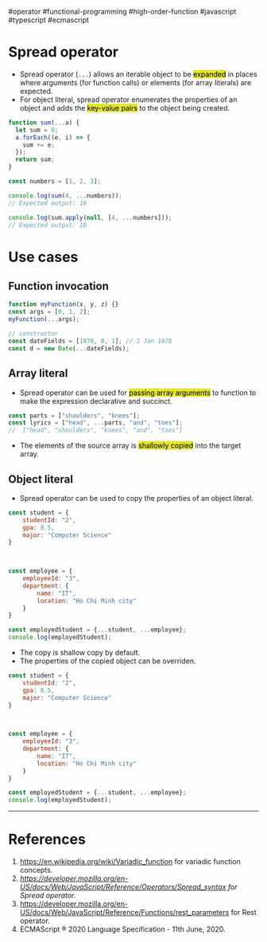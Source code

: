#operator #functional-programming #high-order-function #javascript #typescript #ecmascript 

# Spread operator
- Spread operator (`...`) allows an iterable object to be <mark style="background: #e4e62d;">expanded</mark> in places where arguments (for function calls) or elements (for array literals) are expected.
- For object literal, spread operator enumerates the properties of an object and adds the <mark style="background: #e4e62d;">key-value pairs</mark> to the object being created.
```javascript
function sum(...a) {
  let sum = 0;
  a.forEach((e, i) => {
    sum += e;
  });
  return sum;
}

const numbers = [1, 2, 3];

console.log(sum(4, ...numbers));
// Expected output: 10

console.log(sum.apply(null, [4, ...numbers]));
// Expected output: 10

```

# Use cases
## Function invocation
```javascript
function myFunction(x, y, z) {}
const args = [0, 1, 2];
myFunction(...args);

// constructor
const dateFields = [1970, 0, 1]; // 1 Jan 1970
const d = new Date(...dateFields);
```
## Array literal
- Spread operator can be used for <mark style="background: #e4e62d;">passing array arguments</mark> to function to make the expression declarative and succinct.
```javascript
const parts = ["shoulders", "knees"];
const lyrics = ["head", ...parts, "and", "toes"];
//  ["head", "shoulders", "knees", "and", "toes"]
```
- The elements of the source array is <mark style="background: #e4e62d;">shallowly copied</mark> into the target array.
## Object literal
- Spread operator can be used to copy the properties of an object literal.
```javascript title='Spread operator for object literal'
const student = {
	studentId: "2",
	gpa: 8.5,
	major: "Computer Science"
}

  

const employee = {
	employeeId: "3",
	department: {
		name: "IT",
		location: "Ho Chi Minh city"
	}
}

const employedStudent = {...student, ...employee};
console.log(employedStudent);
```
- The copy is shallow copy by default.
- The properties of the copied object can be overriden.
```javascript title='Properties are overriden'
const student = {
	studentId: "2",
	gpa: 8.5,
	major: "Computer Science"
}

  

const employee = {
	employeeId: "3",
	department: {
		name: "IT",
		location: "Ho Chi Minh city"
	}
}

const employedStudent = {...student, ...employee};
console.log(employedStudent);
```
---
# References
1. https://en.wikipedia.org/wiki/Variadic_function for variadic function concepts.
2. *https://developer.mozilla.org/en-US/docs/Web/JavaScript/Reference/Operators/Spread_syntax for Spread operator.*
3. https://developer.mozilla.org/en-US/docs/Web/JavaScript/Reference/Functions/rest_parameters for Rest operator.
4. ECMAScript ® 2020 Language Specification - 11th June, 2020.
